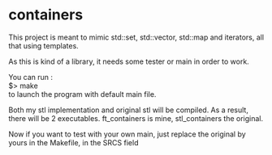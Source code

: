 # containers

This project is meant to mimic std::set, std::vector, std::map and iterators, all that using templates.

As this is kind of a library, it needs some tester or main in order to work.

You can run :  
$> make  
to launch the program with default main file.

Both my stl implementation and original stl will be compiled. As a result, there will be 2 executables. ft_containers is mine, stl_containers the original.

Now if you want to test with your own main, just replace the original by yours in the Makefile, in the SRCS field
